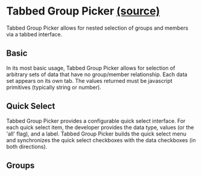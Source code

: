 # Tabbed Group Picker [(source)](https://github.com/bullhorn/novo-elements/blob/master/projects/novo-elements/src/elements/tabbed-group-picker)

Tabbed Group Picker allows for nested selection of groups and members via a tabbed interface.

## Basic

In its most basic usage, Tabbed Group Picker allows for selection of arbitrary sets of data that have no group/member relationship. Each data set appears on its own tab. The values returned must be javascript primitives (typically string or number).

<code-example example="tabbed-group-picker-basic"></code-example>

## Quick Select

Tabbed Group Picker provides a configurable quick select interface. For each quick select item, the developer provides the data type, values (or the 'all' flag), and a label. Tabbed Group Picker builds the quick select menu and synchronizes the quick select checkboxes with the data checkboxes (in both directions).

<code-example example="tabbed-group-picker-quick-select"></code-example>

## Groups

<code-example example="tabbed-group-picker-groups"></code-example>
